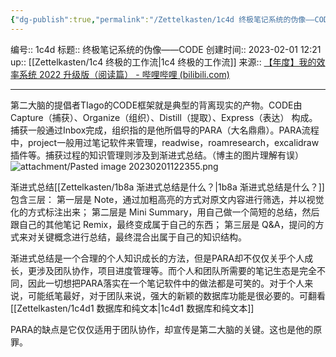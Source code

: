 ```yaml
---
{"dg-publish":true,"permalink":"/Zettelkasten/1c4d 终极笔记系统的伪像——CODE/","dgPassFrontmatter":true}
---
```


编号:: 1c4d
标题:: 终极笔记系统的伪像——CODE
创建时间:: 2023-02-01 12:21
up:: [[Zettelkasten/1c4 终极的工作流\|1c4 终极的工作流]]
来源:: [【年度】我的效率系统 2022 升级版（阅读篇） - 哔哩哔哩 (bilibili.com)](https://www.bilibili.com/read/cv21359084)

---

第二大脑的提倡者TIago的CODE框架就是典型的背离现实的产物。CODE由Capture（捕获）、Organize（组织）、Distill（提取）、Express（表达） 构成。捕获一般通过Inbox完成，组织指的是他所倡导的PARA（大名鼎鼎）。PARA流程中，project一般用过笔记软件来管理，readwise，roamresearch，excalidraw插件等。捕获过程的知识管理则涉及到渐进式总结。（博主的图片理解有误）
![attachment/Pasted image 20230201122355.png](/img/user/attachment/Pasted%20image%2020230201122355.png)

渐进式总结[[Zettelkasten/1b8a 渐进式总结是什么？\|1b8a 渐进式总结是什么？]]包含三层：
第一层是 Note，通过加粗高亮的方式对原文内容进行筛选，并以视觉化的方式标注出来；
第二层是 Mini Summary，用自己做一个简短的总结，然后跟自己的其他笔记 Remix，最终变成属于自己的东西；
第三层是 Q&A，提问的方式来对关键概念进行总结，最终混合出属于自己的知识结构。 

渐进式总结是一个合理的个人知识成长的方法，但是PARA却不仅仅关乎个人成长，更涉及团队协作，项目进度管理等。而个人和团队所需要的笔记生态是完全不同，因此一切想把PARA落实在一个笔记软件中的做法都是可笑的。对于个人来说，可能纸笔最好，对于团队来说，强大的新颖的数据库功能是很必要的。可翻看[[Zettelkasten/1c4d1 数据库和纯文本\|1c4d1 数据库和纯文本]]

PARA的缺点是它仅仅适用于团队协作，却宣传是第二大脑的关键。这也是他的原罪。